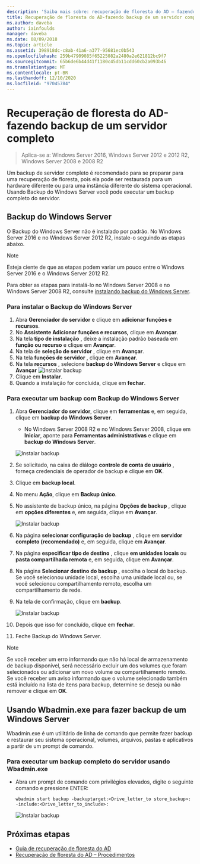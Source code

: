 ```yaml
---
description: 'Saiba mais sobre: recuperação de floresta do AD – fazendo backup de um servidor completo'
title: Recuperação de floresta do AD-fazendo backup de um servidor completo
ms.author: daveba
author: iainfoulds
manager: daveba
ms.date: 08/09/2018
ms.topic: article
ms.assetid: 398918dc-c8ab-41a6-a377-95681ec0b543
ms.openlocfilehash: 259b47909085f65225082a2480a2e621812bc9f7
ms.sourcegitcommit: 65b6de6b44d41f1180c45db11cdd60cb2a093b46
ms.translationtype: MT
ms.contentlocale: pt-BR
ms.lasthandoff: 12/10/2020
ms.locfileid: "97045784"
---
```

# <a name="ad-forest-recovery---backing-up-a-full-server"></a>Recuperação de floresta do AD-fazendo backup de um servidor completo

>Aplica-se a: Windows Server 2016, Windows Server 2012 e 2012 R2, Windows Server 2008 e 2008 R2

Um backup de servidor completo é recomendado para se preparar para uma recuperação de floresta, pois ela pode ser restaurada para um hardware diferente ou para uma instância diferente do sistema operacional.  Usando Backup do Windows Server você pode executar um backup completo do servidor.

## <a name="windows-server-backup"></a>Backup do Windows Server

O Backup do Windows Server não é instalado por padrão. No Windows Server 2016 e no Windows Server 2012 R2, instale-o seguindo as etapas abaixo.

>[!NOTE]
>Esteja ciente de que as etapas podem variar um pouco entre o Windows Server 2016 e o Windows Server 2012 R2.

Para obter as etapas para instalá-lo no Windows Server 2008 e no Windows Server 2008 R2, consulte [instalando backup do Windows Server](/previous-versions/windows/it-pro/windows-server-2008-R2-and-2008/cc771232(v=ws.10)).

### <a name="to-install-windows-server-backup"></a>Para instalar o Backup do Windows Server

1. Abra **Gerenciador do servidor** e clique em **adicionar funções e recursos**.
2. No **Assistente Adicionar funções e recursos,** clique em **Avançar**.
3. Na tela **tipo de instalação** , deixe a instalação padrão baseada em **função ou recurso** e clique em **Avançar**.
4. Na tela de **seleção de servidor** , clique em **Avançar**.
5. Na tela **funções de servidor** , clique em **Avançar**.
6. Na tela **recursos** , selecione **backup do Windows Server** e clique em **Avançar** 
    ![ instalar backup](media/AD-Forest-Recovery-Backing-up-a-Full-Server/fullbackup2.png)
7. Clique em **Instalar**.
8. Quando a instalação for concluída, clique em **fechar**.

### <a name="to-perform-a-backup-with-windows-server-backup"></a>Para executar um backup com Backup do Windows Server

1. Abra **Gerenciador do servidor**, clique em **ferramentas** e, em seguida, clique em **backup do Windows Server**.
   - No Windows Server 2008 R2 e no Windows Server 2008, clique em **Iniciar**, aponte para **Ferramentas administrativas** e clique em **backup do Windows Server**.

   ![Instalar backup](media/AD-Forest-Recovery-Backing-up-a-Full-Server/fullbackup1.png)

2. Se solicitado, na caixa de diálogo **controle de conta de usuário** , forneça credenciais de operador de backup e clique em **OK**.
3. Clique em **backup local**.
4. No menu **Ação**, clique em **Backup único**.
5. No assistente de backup único, na página **Opções de backup** , clique em **opções diferentes** e, em seguida, clique em **Avançar**.

   ![Instalar backup](media/AD-Forest-Recovery-Backing-up-a-Full-Server/fullbackup3.png)

6. Na página **selecionar configuração de backup** , clique em **servidor completo (recomendado)** e, em seguida, clique em **Avançar**.
7. Na página **especificar tipo de destino** , clique **em unidades locais** ou **pasta compartilhada remota** e, em seguida, clique em **Avançar**.
8. Na página **Selecionar destino do backup** , escolha o local do backup.  Se você selecionou unidade local, escolha uma unidade local ou, se você selecionou compartilhamento remoto, escolha um compartilhamento de rede.
9. Na tela de confirmação, clique em **backup**.

   ![Instalar backup](media/AD-Forest-Recovery-Backing-up-a-Full-Server/fullbackup4.png)

10. Depois que isso for concluído, clique em **fechar**.
11. Feche Backup do Windows Server.

>[!NOTE]
>Se você receber um erro informando que não há local de armazenamento de backup disponível, será necessário excluir um dos volumes que foram selecionados ou adicionar um novo volume ou compartilhamento remoto.
>Se você receber um aviso informando que o volume selecionado também está incluído na lista de itens para backup, determine se deseja ou não remover e clique em **OK**.

## <a name="using-wbadminexe-to-backup-a-windows-server"></a>Usando Wbadmin.exe para fazer backup de um Windows Server

Wbadmin.exe é um utilitário de linha de comando que permite fazer backup e restaurar seu sistema operacional, volumes, arquivos, pastas e aplicativos a partir de um prompt de comando.

### <a name="to-perform-a-full-server-backup-using-wbadminexe"></a>Para executar um backup completo do servidor usando Wbadmin.exe

- Abra um prompt de comando com privilégios elevados, digite o seguinte comando e pressione ENTER:

   ```
   wbadmin start backup -backuptarget:<Drive_letter_to store_backup>: -include:<Drive_letter_to_include>:
   ```

   ![Instalar backup](media/AD-Forest-Recovery-Backing-up-a-Full-Server/fullbackup5.png)

## <a name="next-steps"></a>Próximas etapas

- [Guia de recuperação de floresta do AD](AD-Forest-Recovery-Guide.md)
- [Recuperação de floresta do AD – Procedimentos](AD-Forest-Recovery-Procedures.md)
